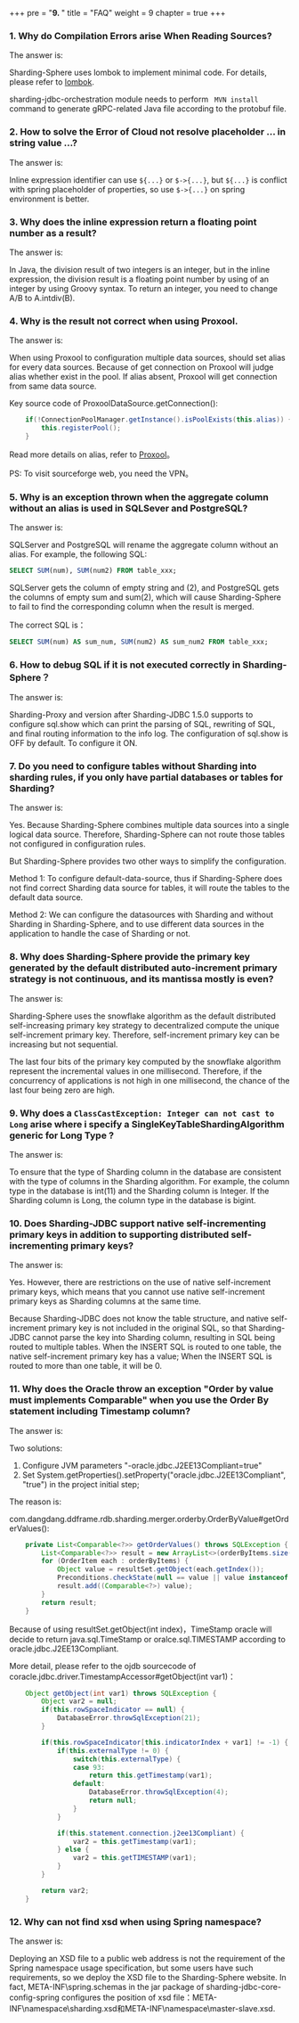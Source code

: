 +++
pre = "<b>9. </b>"
title = "FAQ"
weight = 9
chapter = true
+++

### 1. Why do Compilation Errors arise When Reading Sources?

The answer is:

Sharding-Sphere uses lombok to implement minimal code. For details, please refer to [lombok](https://projectlombok.org/download.html).

sharding-jdbc-orchestration module needs to perform ` MVN install` command to generate gRPC-related Java file according to the protobuf file.

### 2. How to solve the Error of Cloud not resolve placeholder ... in string value ...?

The answer is:

Inline expression identifier can use `${...}` or `$->{...}`, but `${...}` is conflict with spring placeholder of properties, so use `$->{...}` on spring environment is better.

### 3. Why does the inline expression return a floating point number as a result?

The answer is:

In Java, the division result of two integers is an integer, but in the inline expression, the division result is a floating point number by using of an integer by using Groovy syntax.
To return an integer, you need to change A/B to A.intdiv(B).


### 4. Why is the result not correct when using Proxool.

The answer is:

When using Proxool to configuration multiple data sources, should set alias for every data sources. Because of get connection on Proxool will judge alias whether exist in the pool. If alias absent, Proxool will get connection from same data source.

Key source code of ProxoolDataSource.getConnection():

```java
    if(!ConnectionPoolManager.getInstance().isPoolExists(this.alias)) {
        this.registerPool();
    }
```

Read more details on alias, refer to [Proxool](http://proxool.sourceforge.net/configure.html)。

PS: To visit sourceforge web, you need the VPN。

### 5. Why is an exception thrown when the aggregate column without an alias is used in SQLSever and PostgreSQL?

The answer is:

SQLServer and PostgreSQL will rename the aggregate column without an alias. For example, the following SQL:

```sql
SELECT SUM(num), SUM(num2) FROM table_xxx;
```

SQLServer gets the column of empty string and (2), and PostgreSQL gets the columns of empty sum and sum(2), which will cause Sharding-Sphere to fail to find the corresponding column when the result is merged.

The correct SQL is：

```sql
SELECT SUM(num) AS sum_num, SUM(num2) AS sum_num2 FROM table_xxx;
```

### 6. How to debug SQL if it is not executed correctly in Sharding-Sphere？

The answer is:

Sharding-Proxy and version after Sharding-JDBC 1.5.0 supports to configure sql.show which can print the parsing of SQL, rewriting of SQL, and final routing information to the info log.
The configuration of sql.show is OFF by default. To configure it ON.

### 7. Do you need to configure tables without Sharding into sharding rules, if you only have partial databases or tables for Sharding?

The answer is:

Yes. Because Sharding-Sphere combines multiple data sources into a single logical data source. Therefore, Sharding-Sphere can not route those tables not configured in configuration rules.

But Sharding-Sphere provides two other ways to simplify the configuration.

Method 1: To configure default-data-source, thus if Sharding-Sphere does not find correct Sharding data source for tables, it will route the tables to the default data source.

Method 2: We can configure the datasources with Sharding and without Sharding in Sharding-Sphere, and to use different data sources in the application to handle the case of Sharding or not.

### 8. Why does Sharding-Sphere provide the primary key generated by the default distributed auto-increment primary strategy is not continuous, and its mantissa mostly is even?

The answer is:

Sharding-Sphere uses the snowflake algorithm as the default distributed self-increasing primary key strategy to decentralized compute the unique self-increment primary key. Therefore, self-increment primary key can be increasing but not sequential.

The last four bits of the primary key computed by the snowflake algorithm represent the incremental values in one millisecond. Therefore, if the concurrency of applications is not high in one millisecond, the chance of the last four being zero are high.


### 9. Why does a `ClassCastException: Integer can not cast to Long` arise where i specify a SingleKeyTableShardingAlgorithm generic for Long Type ?

The answer is:

To ensure that the type of Sharding column in the database are consistent with the type of columns in the Sharding algorithm. For example, the column type in the database is int(11) and the Sharding column is Integer. If the Sharding column is Long, the column type in the database is bigint.

### 10. Does Sharding-JDBC support native self-incrementing primary keys in addition to supporting distributed self-incrementing primary keys?

The answer is:

Yes. However, there are restrictions on the use of native self-increment primary keys, which means that you cannot use native self-increment primary keys as Sharding columns at the same time.

Because Sharding-JDBC does not know the table structure, and native self-increment primary key is not included in the original SQL, so that Sharding-JDBC cannot parse the key into Sharding column, resulting in SQL being routed to multiple tables.
When the INSERT SQL is routed to one table, the native self-increment primary key has a value; When the INSERT SQL is routed to more than one table, it will be 0.

### 11. Why does the Oracle throw an exception "Order by value must implements Comparable" when you use the Order By statement including Timestamp column?

The answer is:

Two solutions:
1. Configure JVM parameters "-oracle.jdbc.J2EE13Compliant=true"
2. Set System.getProperties().setProperty("oracle.jdbc.J2EE13Compliant", "true") in the project initial step;

The reason is:

com.dangdang.ddframe.rdb.sharding.merger.orderby.OrderByValue#getOrderValues():

```java
    private List<Comparable<?>> getOrderValues() throws SQLException {
        List<Comparable<?>> result = new ArrayList<>(orderByItems.size());
        for (OrderItem each : orderByItems) {
            Object value = resultSet.getObject(each.getIndex());
            Preconditions.checkState(null == value || value instanceof Comparable, "Order by value must implements Comparable");
            result.add((Comparable<?>) value);
        }
        return result;
    }
```

Because of using resultSet.getObject(int index)，TimeStamp oracle will decide to return java.sql.TimeStamp or oralce.sql.TIMESTAMP according to oracle.jdbc.J2EE13Compliant.

More detail, please refer to the ojdb sourcecode of coracle.jdbc.driver.TimestampAccessor#getObject(int var1)：

```java
    Object getObject(int var1) throws SQLException {
        Object var2 = null;
        if(this.rowSpaceIndicator == null) {
            DatabaseError.throwSqlException(21);
        }

        if(this.rowSpaceIndicator[this.indicatorIndex + var1] != -1) {
            if(this.externalType != 0) {
                switch(this.externalType) {
                case 93:
                    return this.getTimestamp(var1);
                default:
                    DatabaseError.throwSqlException(4);
                    return null;
                }
            }

            if(this.statement.connection.j2ee13Compliant) {
                var2 = this.getTimestamp(var1);
            } else {
                var2 = this.getTIMESTAMP(var1);
            }
        }

        return var2;
    }
```

### 12. Why can not find xsd when using Spring namespace?

The answer is:

Deploying an XSD file to a public web address is not the requirement of the Spring namespace usage specification, but some users have such requirements, so we deploy the XSD file to the Sharding-Sphere website.
In fact, META-INF\spring.schemas in the jar package of sharding-jdbc-core-config-spring configures the position of xsd file：META-INF\namespace\sharding.xsd和META-INF\namespace\master-slave.xsd.
